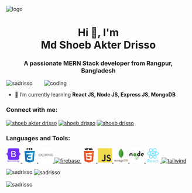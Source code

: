 ![logo](https://github.com/sadrisso/sadrisso/blob/main/Modern%20Minimal%20Technology%20Background%20Banner.png)
<h1 align="center">Hi 👋, I'm <br/> <span font-size="100px">Md Shoeb Akter Drisso</span> </h1>
<h3 align="center">A passionate MERN Stack developer from Rangpur, Bangladesh</h3>
<img 
  src="https://static.wixstatic.com/media/b313a9_89ebec0c5f384c65a9551f0c1ec18ca9~mv2.gif"
  width="400"
  margin-top="20"
  margin-left="30"
  align="right"
  alt="coding">

<p align="left"> <img src="https://komarev.com/ghpvc/?username=sadrisso&label=Profile%20views&color=0e75b6&style=flat" alt="sadrisso" /> </p>

- 🌱 I’m currently learning **React JS, Node JS, Express JS, MongoDB**



<h3 align="left">Connect with me:</h3>
<div align="left" border="2 solid green">
  <a href="https://www.linkedin.com/in/shoeb-akter-drisso-9b0011241/" target="blank"><img align="center" src="https://raw.githubusercontent.com/rahuldkjain/github-profile-readme-generator/master/src/images/icons/Social/linked-in-alt.svg" alt="shoeb akter drisso" height="30" width="40" /></a>
  <a href="https://www.facebook.com/shoebdrisso/" target="blank"><img align="center" src="https://raw.githubusercontent.com/rahuldkjain/github-profile-readme-generator/master/src/images/icons/Social/facebook.svg" alt="shoeb drisso" height="30" width="40" /></a>
  <a href="https://github.com/sadrisso" target="blank"><img align="center" src="https://avatars.githubusercontent.com/u/9919?s=280&v=4" alt="shoeb drisso" height="35" width="40" /></a>
</div>


<h3 align="left">Languages and Tools:</h3>
<p align="left"> <a href="https://getbootstrap.com" target="_blank" rel="noreferrer"> <img src="https://raw.githubusercontent.com/devicons/devicon/master/icons/bootstrap/bootstrap-plain-wordmark.svg" alt="bootstrap" width="40" height="40"/> </a> <a href="https://www.w3schools.com/css/" target="_blank" rel="noreferrer"> <img src="https://raw.githubusercontent.com/devicons/devicon/master/icons/css3/css3-original-wordmark.svg" alt="css3" width="40" height="40"/> </a> <a href="https://expressjs.com" target="_blank" rel="noreferrer"> <img src="https://raw.githubusercontent.com/devicons/devicon/master/icons/express/express-original-wordmark.svg" alt="express" width="40" height="40"/> </a> <a href="https://firebase.google.com/" target="_blank" rel="noreferrer"> <img src="https://www.vectorlogo.zone/logos/firebase/firebase-icon.svg" alt="firebase" width="40" height="40"/> </a> <a href="https://www.w3.org/html/" target="_blank" rel="noreferrer"> <img src="https://raw.githubusercontent.com/devicons/devicon/master/icons/html5/html5-original-wordmark.svg" alt="html5" width="40" height="40"/> </a> <a href="https://developer.mozilla.org/en-US/docs/Web/JavaScript" target="_blank" rel="noreferrer"> <img src="https://raw.githubusercontent.com/devicons/devicon/master/icons/javascript/javascript-original.svg" alt="javascript" width="40" height="40"/> </a> <a href="https://www.mongodb.com/" target="_blank" rel="noreferrer"> <img src="https://raw.githubusercontent.com/devicons/devicon/master/icons/mongodb/mongodb-original-wordmark.svg" alt="mongodb" width="40" height="40"/> </a> <a href="https://nodejs.org" target="_blank" rel="noreferrer"> <img src="https://raw.githubusercontent.com/devicons/devicon/master/icons/nodejs/nodejs-original-wordmark.svg" alt="nodejs" width="40" height="40"/> </a> <a href="https://reactjs.org/" target="_blank" rel="noreferrer"> <img src="https://raw.githubusercontent.com/devicons/devicon/master/icons/react/react-original-wordmark.svg" alt="react" width="40" height="40"/> </a> <a href="https://tailwindcss.com/" target="_blank" rel="noreferrer"> <img src="https://www.vectorlogo.zone/logos/tailwindcss/tailwindcss-icon.svg" alt="tailwind" width="40" height="40"/> </a> </p>

<p><img align="left" src="https://github-readme-stats.vercel.app/api/top-langs?username=sadrisso&show_icons=true&locale=en&layout=compact" alt="sadrisso" /></p>

<p>&nbsp;<img align="center" src="https://github-readme-stats.vercel.app/api?username=sadrisso&show_icons=true&locale=en" alt="sadrisso" /></p>

<p><img align="center" src="https://github-readme-streak-stats.herokuapp.com/?user=sadrisso&" alt="sadrisso" /></p>

